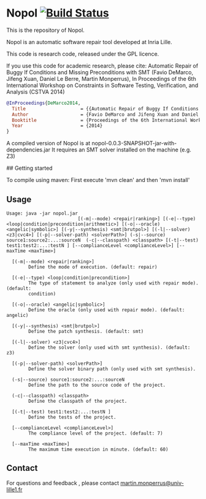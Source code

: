 # Nopol [![Build Status](https://travis-ci.org/SpoonLabs/nopol.svg?branch=master)](https://travis-ci.org/SpoonLabs/nopol)

This is the repository of Nopol.

Nopol is an automatic software repair tool developed at Inria Lille.

This code is research code, released under the GPL licence.

If you use this code for academic research, please cite:
Automatic Repair of Buggy If Conditions and Missing Preconditions with SMT (Favio DeMarco, Jifeng Xuan, Daniel Le Berre, Martin Monperrus), In Proceedings of the 6th International Workshop on Constraints in Software Testing, Verification, and Analysis (CSTVA 2014)
```Bibtex
@InProceedings{DeMarco2014,
  Title                    = {{Automatic Repair of Buggy If Conditions and Missing Preconditions with {SMT}}},
  Author                   = {Favio DeMarco and Jifeng Xuan and Daniel Le Berre and Martin Monperrus},
  Booktitle                = {Proceedings of the 6th International Workshop on Constraints in Software Testing, Verification, and Analysis (CSTVA 2014)},
  Year                     = {2014}
}
```
A compiled version of Nopol is at nopol-0.0.3-SNAPSHOT-jar-with-dependencies.jar
It requires an SMT solver installed on the machine (e.g. Z3)

## Getting started

To compile using maven: First execute 'mvn clean' and then 'mvn install'

## Usage

```
Usage: java -jar nopol.jar
                          [(-m|--mode) <repair|ranking>] [(-e|--type) <loop|condition|precondition|arithmetic>] [(-o|--oracle) <angelic|symbolic>] [(-y|--synthesis) <smt|brutpol>] [(-l|--solver) <z3|cvc4>] [(-p|--solver-path) <solverPath>] (-s|--source) source1:source2:...:sourceN  (-c|--classpath) <classpath> [(-t|--test) test1:test2:...:testN ] [--complianceLevel <complianceLevel>] [--maxTime <maxTime>]

  [(-m|--mode) <repair|ranking>]
        Define the mode of execution. (default: repair)

  [(-e|--type) <loop|condition|precondition>]
        The type of statement to analyze (only used with repair mode). (default:
        condition)

  [(-o|--oracle) <angelic|symbolic>]
        Define the oracle (only used with repair mode). (default: angelic)

  [(-y|--synthesis) <smt|brutpol>]
        Define the patch synthesis. (default: smt)

  [(-l|--solver) <z3|cvc4>]
        Define the solver (only used with smt synthesis). (default: z3)

  [(-p|--solver-path) <solverPath>]
        Define the solver binary path (only used with smt synthesis).

  (-s|--source) source1:source2:...:sourceN 
        Define the path to the source code of the project.

  (-c|--classpath) <classpath>
        Define the classpath of the project.

  [(-t|--test) test1:test2:...:testN ]
        Define the tests of the project.

  [--complianceLevel <complianceLevel>]
        The compliance level of the project. (default: 7)

  [--maxTime <maxTime>]
        The maximum time execution in minute. (default: 60)
```

## Contact

For questions and feedback , please contact martin.monperrus@univ-lille1.fr

